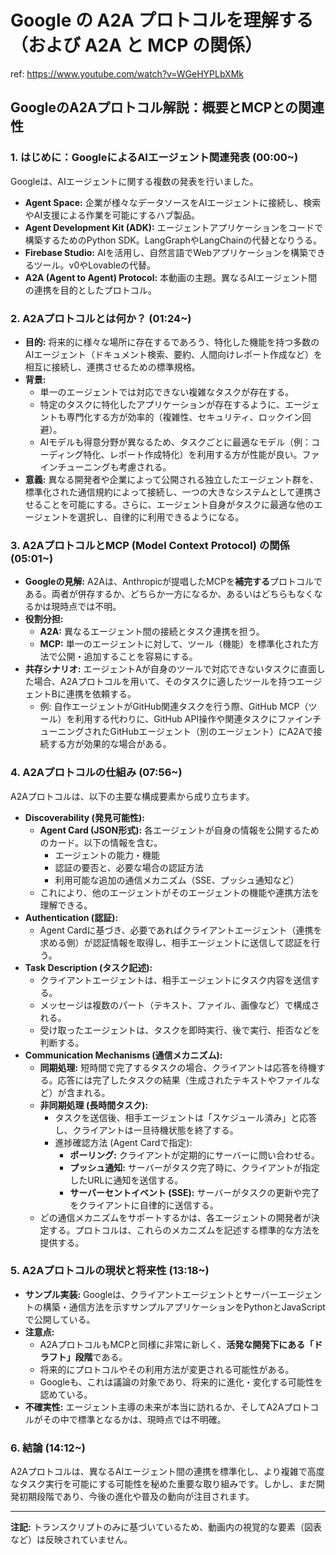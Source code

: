 # Google の A2A プロトコルを理解する（および A2A と MCP の関係）

ref: <https://www.youtube.com/watch?v=WGeHYPLbXMk>

## GoogleのA2Aプロトコル解説：概要とMCPとの関連性

### 1. はじめに：GoogleによるAIエージェント関連発表 (00:00~)

Googleは、AIエージェントに関する複数の発表を行いました。

* **Agent Space:** 企業が様々なデータソースをAIエージェントに接続し、検索やAI支援による作業を可能にするハブ製品。
* **Agent Development Kit (ADK):** エージェントアプリケーションをコードで構築するためのPython SDK。LangGraphやLangChainの代替となりうる。
* **Firebase Studio:** AIを活用し、自然言語でWebアプリケーションを構築できるツール。v0やLovableの代替。
* **A2A (Agent to Agent) Protocol:** 本動画の主題。異なるAIエージェント間の連携を目的としたプロトコル。

### 2. A2Aプロトコルとは何か？ (01:24~)

* **目的:** 将来的に様々な場所に存在するであろう、特化した機能を持つ多数のAIエージェント（ドキュメント検索、要約、人間向けレポート作成など）を相互に接続し、連携させるための標準規格。
* **背景:**
  * 単一のエージェントでは対応できない複雑なタスクが存在する。
  * 特定のタスクに特化したアプリケーションが存在するように、エージェントも専門化する方が効率的（複雑性、セキュリティ、ロックイン回避）。
  * AIモデルも得意分野が異なるため、タスクごとに最適なモデル（例：コーディング特化、レポート作成特化）を利用する方が性能が良い。ファインチューニングも考慮される。
* **意義:** 異なる開発者や企業によって公開される独立したエージェント群を、標準化された通信規約によって接続し、一つの大きなシステムとして連携させることを可能にする。さらに、エージェント自身がタスクに最適な他のエージェントを選択し、自律的に利用できるようになる。

### 3. A2AプロトコルとMCP (Model Context Protocol) の関係 (05:01~)

* **Googleの見解:** A2Aは、Anthropicが提唱したMCPを**補完する**プロトコルである。両者が併存するか、どちらか一方になるか、あるいはどちらもなくなるかは現時点では不明。
* **役割分担:**
  * **A2A:** 異なるエージェント間の接続とタスク連携を担う。
  * **MCP:** 単一のエージェントに対して、ツール（機能）を標準化された方法で公開・追加することを容易にする。
* **共存シナリオ:** エージェントAが自身のツールで対応できないタスクに直面した場合、A2Aプロトコルを用いて、そのタスクに適したツールを持つエージェントBに連携を依頼する。
  * 例: 自作エージェントがGitHub関連タスクを行う際、GitHub MCP（ツール）を利用する代わりに、GitHub API操作や関連タスクにファインチューニングされたGitHubエージェント（別のエージェント）にA2Aで接続する方が効果的な場合がある。

### 4. A2Aプロトコルの仕組み (07:56~)

A2Aプロトコルは、以下の主要な構成要素から成り立ちます。

* **Discoverability (発見可能性):**
  * **Agent Card (JSON形式):** 各エージェントが自身の情報を公開するためのカード。以下の情報を含む。
    * エージェントの能力・機能
    * 認証の要否と、必要な場合の認証方法
    * 利用可能な追加の通信メカニズム（SSE、プッシュ通知など）
  * これにより、他のエージェントがそのエージェントの機能や連携方法を理解できる。
* **Authentication (認証):**
  * Agent Cardに基づき、必要であればクライアントエージェント（連携を求める側）が認証情報を取得し、相手エージェントに送信して認証を行う。
* **Task Description (タスク記述):**
  * クライアントエージェントは、相手エージェントにタスク内容を送信する。
  * メッセージは複数のパート（テキスト、ファイル、画像など）で構成される。
  * 受け取ったエージェントは、タスクを即時実行、後で実行、拒否などを判断する。
* **Communication Mechanisms (通信メカニズム):**
  * **同期処理:** 短時間で完了するタスクの場合、クライアントは応答を待機する。応答には完了したタスクの結果（生成されたテキストやファイルなど）が含まれる。
  * **非同期処理 (長時間タスク):**
    * タスクを送信後、相手エージェントは「スケジュール済み」と応答し、クライアントは一旦待機状態を終了する。
    * 進捗確認方法 (Agent Cardで指定):
      * **ポーリング:** クライアントが定期的にサーバーに問い合わせる。
      * **プッシュ通知:** サーバーがタスク完了時に、クライアントが指定したURLに通知を送信する。
      * **サーバーセントイベント (SSE):** サーバーがタスクの更新や完了をクライアントに自律的に送信する。
  * どの通信メカニズムをサポートするかは、各エージェントの開発者が決定する。プロトコルは、これらのメカニズムを記述する標準的な方法を提供する。

### 5. A2Aプロトコルの現状と将来性 (13:18~)

* **サンプル実装:** Googleは、クライアントエージェントとサーバーエージェントの構築・通信方法を示すサンプルアプリケーションをPythonとJavaScriptで公開している。
* **注意点:**
  * A2AプロトコルもMCPと同様に非常に新しく、**活発な開発下にある「ドラフト」段階**である。
  * 将来的にプロトコルやその利用方法が変更される可能性がある。
  * Googleも、これは議論の対象であり、将来的に進化・変化する可能性を認めている。
* **不確実性:** エージェント主導の未来が本当に訪れるか、そしてA2Aプロトコルがその中で標準となるかは、現時点では不明確。

### 6. 結論 (14:12~)

A2Aプロトコルは、異なるAIエージェント間の連携を標準化し、より複雑で高度なタスク実行を可能にする可能性を秘めた重要な取り組みです。しかし、まだ開発初期段階であり、今後の進化や普及の動向が注目されます。

---

**注記:** トランスクリプトのみに基づいているため、動画内の視覚的な要素（図表など）は反映されていません。
